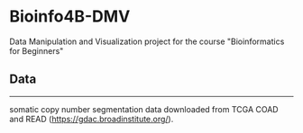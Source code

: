 # Bioinfo4B-DMV

Data Manipulation and Visualization project for the course "Bioinformatics for Beginners"

## Data
***
somatic copy number segmentation data downloaded from TCGA COAD and READ (https://gdac.broadinstitute.org/).
